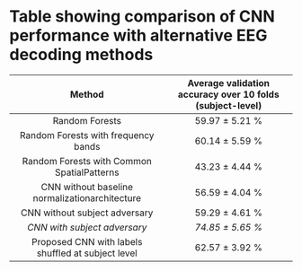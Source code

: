 # Table showing comparison of CNN performance with alternative EEG decoding methods

| Method | Average validation accuracy over 10 folds (subject-level) |
|:------:|:---------------------------------------------------------:|
| Random Forests | 59.97 ± 5.21 % |
| Random Forests with frequency bands | 60.14 ± 5.59 % |
| Random Forests with Common SpatialPatterns | 43.23 ± 4.44 % |
| CNN without baseline normalizationarchitecture | 56.59 ± 4.04 % |
| CNN without subject adversary | 59.29 ± 4.61 % |
| *CNN with subject adversary* | *74.85 ± 5.65 %* |
| Proposed CNN with labels shuffled at subject level | 62.57 ± 3.92 % |
